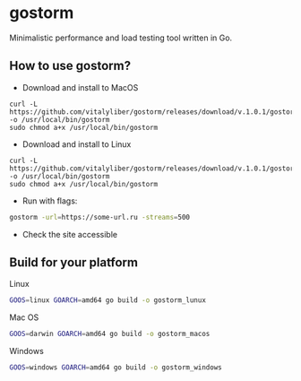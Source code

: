 # gostorm

Minimalistic performance and load testing tool written in Go.

## How to use gostorm?

- Download and install to MacOS

```
curl -L https://github.com/vitalyliber/gostorm/releases/download/v.1.0.1/gostorm_macos -o /usr/local/bin/gostorm
sudo chmod a+x /usr/local/bin/gostorm
```

- Download and install to Linux


```
curl -L https://github.com/vitalyliber/gostorm/releases/download/v.1.0.1/gostorm_linux -o /usr/local/bin/gostorm
sudo chmod a+x /usr/local/bin/gostorm
```

- Run with flags:
```bash
gostorm -url=https://some-url.ru -streams=500
```

- Check the site accessible

## Build for your platform

Linux

```bash
GOOS=linux GOARCH=amd64 go build -o gostorm_lunux
```

Mac OS

```bash
GOOS=darwin GOARCH=amd64 go build -o gostorm_macos
```

Windows

```bash
GOOS=windows GOARCH=amd64 go build -o gostorm_windows
```